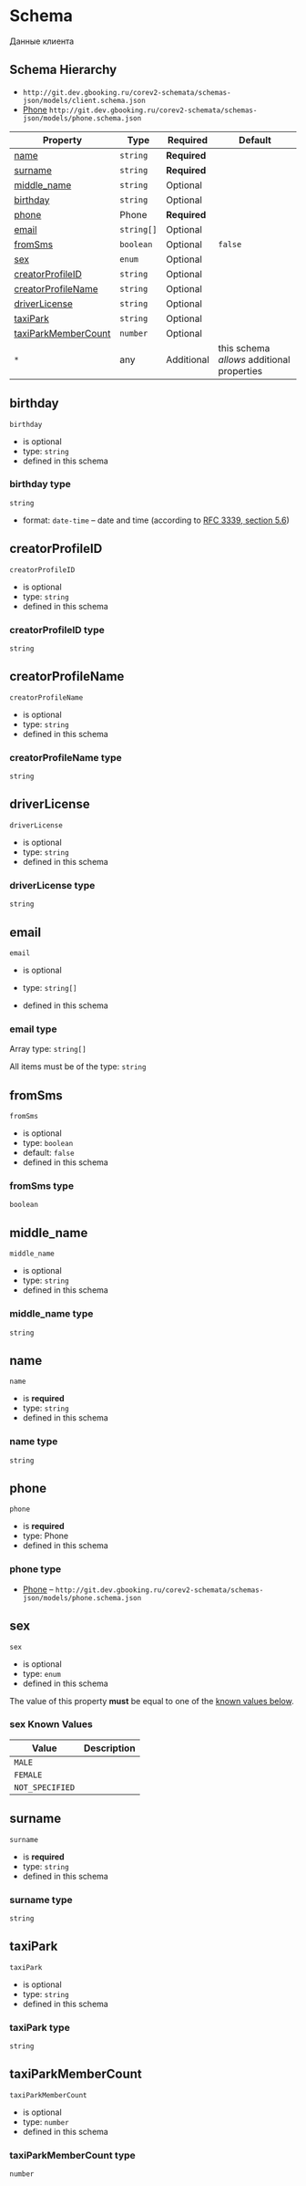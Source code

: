 
#  Schema

Данные клиента


## Schema Hierarchy

*  `http://git.dev.gbooking.ru/corev2-schemata/schemas-json/models/client.schema.json`
  * [Phone](phone.schema.md) `http://git.dev.gbooking.ru/corev2-schemata/schemas-json/models/phone.schema.json`



| Property | Type | Required | Default |
|----------|------|----------|---------|
| [name](#name) | `string` | **Required** |  |  (this schema) |
| [surname](#surname) | `string` | **Required** |  |  (this schema) |
| [middle_name](#middle_name) | `string` | Optional |  |  (this schema) |
| [birthday](#birthday) | `string` | Optional |  |  (this schema) |
| [phone](#phone) | Phone | **Required** |  |  (this schema) |
| [email](#email) | `string[]` | Optional |  |  (this schema) |
| [fromSms](#fromsms) | `boolean` | Optional | `false` |  (this schema) |
| [sex](#sex) | `enum` | Optional |  |  (this schema) |
| [creatorProfileID](#creatorprofileid) | `string` | Optional |  |  (this schema) |
| [creatorProfileName](#creatorprofilename) | `string` | Optional |  |  (this schema) |
| [driverLicense](#driverlicense) | `string` | Optional |  |  (this schema) |
| [taxiPark](#taxipark) | `string` | Optional |  |  (this schema) |
| [taxiParkMemberCount](#taxiparkmembercount) | `number` | Optional |  |  (this schema) |
| `*` | any | Additional | this schema *allows* additional properties |

## birthday


`birthday`
* is optional
* type: `string`
* defined in this schema

### birthday type


`string`
* format: `date-time` – date and time (according to [RFC 3339, section 5.6](http://tools.ietf.org/html/rfc3339))






## creatorProfileID


`creatorProfileID`
* is optional
* type: `string`
* defined in this schema

### creatorProfileID type


`string`






## creatorProfileName


`creatorProfileName`
* is optional
* type: `string`
* defined in this schema

### creatorProfileName type


`string`






## driverLicense


`driverLicense`
* is optional
* type: `string`
* defined in this schema

### driverLicense type


`string`






## email


`email`
* is optional
* type: `string[]`

* defined in this schema

### email type


Array type: `string[]`

All items must be of the type:
`string`









## fromSms


`fromSms`
* is optional
* type: `boolean`
* default: `false`
* defined in this schema

### fromSms type


`boolean`





## middle_name


`middle_name`
* is optional
* type: `string`
* defined in this schema

### middle_name type


`string`






## name


`name`
* is **required**
* type: `string`
* defined in this schema

### name type


`string`






## phone


`phone`
* is **required**
* type: Phone
* defined in this schema

### phone type



* [Phone](phone.schema.md) – `http://git.dev.gbooking.ru/corev2-schemata/schemas-json/models/phone.schema.json`





## sex


`sex`
* is optional
* type: `enum`
* defined in this schema

The value of this property **must** be equal to one of the [known values below](#sex-known-values).

### sex Known Values
| Value | Description |
|-------|-------------|
| `MALE` |  |
| `FEMALE` |  |
| `NOT_SPECIFIED` |  |




## surname


`surname`
* is **required**
* type: `string`
* defined in this schema

### surname type


`string`






## taxiPark


`taxiPark`
* is optional
* type: `string`
* defined in this schema

### taxiPark type


`string`






## taxiParkMemberCount


`taxiParkMemberCount`
* is optional
* type: `number`
* defined in this schema

### taxiParkMemberCount type


`number`





